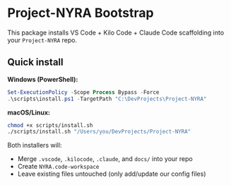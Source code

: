 # Project-NYRA Bootstrap

This package installs VS Code + Kilo Code + Claude Code scaffolding into your `Project-NYRA` repo.

## Quick install

**Windows (PowerShell):**
```powershell
Set-ExecutionPolicy -Scope Process Bypass -Force
.\scripts\install.ps1 -TargetPath "C:\DevProjects\Project-NYRA"
```

**macOS/Linux:**
```bash
chmod +x scripts/install.sh
./scripts/install.sh "/Users/you/DevProjects/Project-NYRA"
```

Both installers will:
- Merge `.vscode`, `.kilocode`, `.claude`, and `docs/` into your repo
- Create `NYRA.code-workspace`
- Leave existing files untouched (only add/update our config files)
